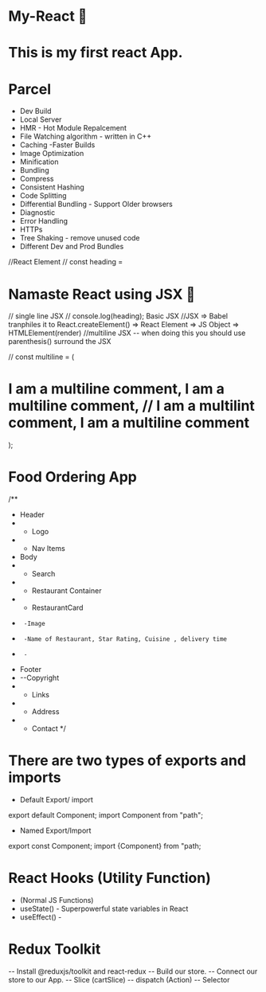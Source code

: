 
# My-React 🚀
# This is my first react App.

# Parcel
- Dev Build
- Local Server
- HMR - Hot Module Repalcement
- File Watching algorithm - written in C++
- Caching -Faster Builds
- Image Optimization
- Minification
- Bundling
- Compress
- Consistent Hashing
- Code Splitting
- Differential Bundling - Support Older browsers
- Diagnostic
- Error Handling
- HTTPs
- Tree Shaking - remove unused code
- Different Dev and Prod Bundles


//React Element
// const heading  = <h1 id="heading">Namaste React using JSX 🚀</h1> // single line JSX
// console.log(heading); Basic JSX
//JSX => Babel tranphiles it to React.createElement() => React Element => JS Object => HTMLElement(render) 
//multiline JSX -- when doing this you should use parenthesis() surround the JSX 

// const multiline = (<h1 id="multiline"> I am a multiline comment, I am a multiline comment,
//                         I am a multilint comment, I am a multiline comment</h1>);

# Food Ordering App
/**
 * Header
 * - Logo
 * - Nav Items
 * Body
 * - Search
 * - Restaurant Container
 *   - RestaurantCard
 *      -Image
 *      -Name of Restaurant, Star Rating, Cuisine , delivery time
 *      -
 * Footer
 * --Copyright
 * - Links
 * - Address
 * - Contact
 */


# There are two types of exports and imports 
- Default Export/ import

export default Component;
import Component from "path";

- Named Export/Import

export const Component;
import {Component} from "path;

# React Hooks (Utility Function)
 - (Normal JS Functions)
 - useState() - Superpowerful state variables in React
 - useEffect() -  

# Redux Toolkit
-- Install @reduxjs/toolkit and react-redux
-- Build our store. 
-- Connect our store to our App.
-- Slice (cartSlice)
-- dispatch (Action)
-- Selector